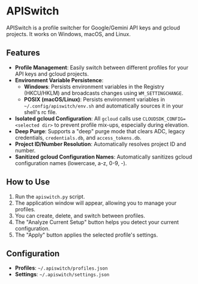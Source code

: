 # APISwitch

APISwitch is a profile switcher for Google/Gemini API keys and gcloud projects. It works on Windows, macOS, and Linux.

## Features

*   **Profile Management**: Easily switch between different profiles for your API keys and gcloud projects.
*   **Environment Variable Persistence**:
    *   **Windows**: Persists environment variables in the Registry (HKCU/HKLM) and broadcasts changes using `WM_SETTINGCHANGE`.
    *   **POSIX (macOS/Linux)**: Persists environment variables in `~/.config/apiswitch/env.sh` and automatically sources it in your shell's rc file.
*   **Isolated gcloud Configuration**: All `gcloud` calls use `CLOUDSDK_CONFIG=<selected dir>` to prevent profile mix-ups, especially during elevation.
*   **Deep Purge**: Supports a "deep" purge mode that clears ADC, legacy credentials, `credentials.db`, and `access_tokens.db`.
*   **Project ID/Number Resolution**: Automatically resolves project ID and number.
*   **Sanitized gcloud Configuration Names**: Automatically sanitizes gcloud configuration names (lowercase, a-z, 0-9, -).

## How to Use

1.  Run the `apiswitch.py` script.
2.  The application window will appear, allowing you to manage your profiles.
3.  You can create, delete, and switch between profiles.
4.  The "Analyze Current Setup" button helps you detect your current configuration.
5.  The "Apply" button applies the selected profile's settings.

## Configuration

*   **Profiles**: `~/.apiswitch/profiles.json`
*   **Settings**: `~/.apiswitch/settings.json`